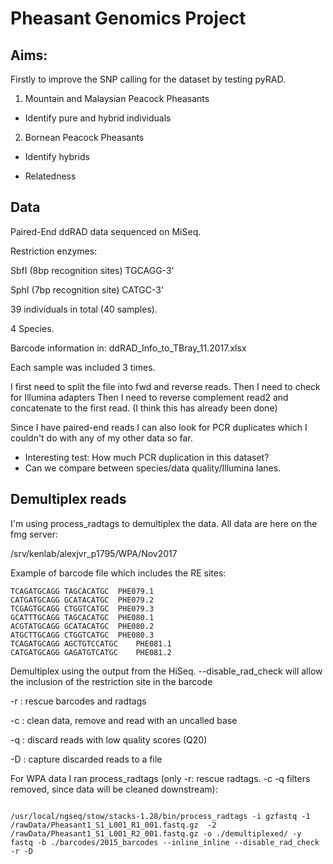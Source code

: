 # Pheasant Genomics Project

## Aims: 

Firstly to improve the SNP calling for the dataset by testing pyRAD. 

1. Mountain and Malaysian Peacock Pheasants 

- Identify pure and hybrid individuals
  
2. Bornean Peacock Pheasants

  - Identify hybrids

  - Relatedness
  

## Data

Paired-End ddRAD data sequenced on MiSeq. 

Restriction enzymes: 

SbfI (8bp recognition sites) TGCAGG-3'
 
SphI (7bp recognition site) CATGC-3'

39 individuals in total (40 samples). 

4 Species. 

Barcode information in: ddRAD_Info_to_TBray_11.2017.xlsx

Each sample was included 3 times. 

I first need to split the file into fwd and reverse reads. 
Then I need to check for Illumina adapters
Then I need to reverse complement read2 and concatenate to the first read. (I think this has already been done)

Since I have paired-end reads I can also look for PCR duplicates which I couldn't do with any of my other data so far. 

  - Interesting test: How much PCR duplication in this dataset? 
  - Can we compare between species/data quality/Illumina lanes. 
  
  
  ## Demultiplex reads
  
  I'm using process_radtags to demultiplex the data. All data are here on the fmg server: 
  
  /srv/kenlab/alexjvr_p1795/WPA/Nov2017


Example of barcode file which includes the RE sites: 

```
TCAGATGCAGG	TAGCACATGC	PHE079.1
CATGATGCAGG	GCATACATGC	PHE079.2
TCGAGTGCAGG	CTGGTCATGC	PHE079.3
GCATTTGCAGG	TAGCACATGC	PHE080.1
ACGTATGCAGG	GCATACATGC	PHE080.2
ATGCTTGCAGG	CTGGTCATGC	PHE080.3
TCAGATGCAGG	AGCTGTCCATGC	PHE081.1
CATGATGCAGG	GAGATGTCATGC	PHE081.2
```


Demultiplex using the output from the HiSeq. --disable_rad_check will allow the inclusion of the restriction site in the barcode

-r : rescue barcodes and radtags

-c : clean data, remove and read with an uncalled base

-q : discard reads with low quality scores (Q20)

-D : capture discarded reads to a file

For WPA data I ran process_radtags (only -r: rescue radtags. -c -q filters removed, since data will be cleaned downstream):

```

/usr/local/ngseq/stow/stacks-1.28/bin/process_radtags -i gzfastq -1 /rawData/Pheasant1_S1_L001_R1_001.fastq.gz  -2 /rawData/Pheasant1_S1_L001_R2_001.fastq.gz -o ./demultiplexed/ -y fastq -b ./barcodes/2015_barcodes --inline_inline --disable_rad_check -r -D

```
  
  
  
